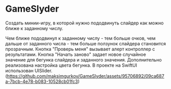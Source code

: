 # GameSlyder
Создать минии-игру, в которой нужно пододвинуть слайдер как можно ближе к заданному числу.

Чем ближе пододвинул к заданному числу - тем больше очков, чем дальше от заданного числа - тем больше ползунок слайдера становится прозрачным. 
Кнопка "Проверь меня" вызывает алерт контроллер с результатами. 
Кнопка "Начать заново" задает новое случайное значение для бегунка слайдера и заданного значения. 
Дополнительно реализована настройка цвета бегунка.
В проекте на SwiftUI использован UISlider.
(https://github.com/maksimgurkov/GameSlyder/assets/95706892/09ca687a-7bcb-4e78-b083-10528cb01fc3)
